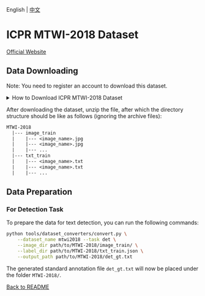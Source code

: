 English | [中文](../../cn/datasets/mtwi2018_CN.md)

# ICPR MTWI-2018 Dataset
[Official Website](https://tianchi.aliyun.com/competition/entrance/231651/introduction)

## Data Downloading
Note: You need to register an account to download this dataset.

<details>
    <summary>How to Download ICPR MTWI-2018 Dataset</summary>

The ICPR MTWI-2018 images dataset can be downloaded from [here](https://tianchi.aliyun.com/dataset/137084?t=1687249173526).

The MTWI dataset has derived three tasks: Text Line(column) Recognition of Web Images, Text Detection of Web Images, and End to End Text Detection and Recognition of Web Images. The three tasks share the same training data: `mtwi_train.zip`; For test data, task1 has test data: `mtwi_task1.zip`, and task2/3 share the same test data: `mtwi_task2_3.zip`. For now, we will consider and download only the training data `mtw_train.zip`.

</details>

After downloading the dataset, unzip the file, after which the directory structure should be like as follows (ignoring the archive files):
```txt
MTWI-2018
  |--- image_train
  |    |--- <image_name>.jpg
  |    |--- <image_name>.jpg
  |    |--- ...
  |--- txt_train
  |    |--- <image_name>.txt
  |    |--- <image_name>.txt
  |    |--- ...
```

## Data Preparation

### For Detection Task

To prepare the data for text detection, you can run the following commands:

```bash
python tools/dataset_converters/convert.py \
    --dataset_name mtwi2018 --task det \
    --image_dir path/to/MTWI-2018/image_train/ \
    --label_dir path/to/MTWI-2018/txt_train.json \
    --output_path path/to/MTWI-2018/det_gt.txt
```

The generated standard annotation file `det_gt.txt` will now be placed under the folder `MTWI-2018/`.

[Back to README](../../../tools/dataset_converters/README.md)
